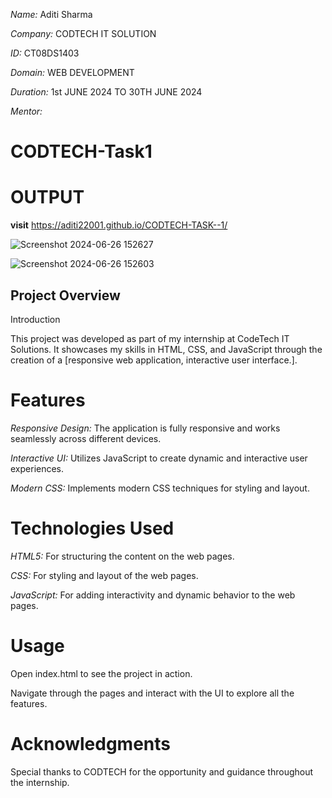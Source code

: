 *Name:* Aditi Sharma

*Company:* CODTECH IT SOLUTION 

*ID:* CT08DS1403

*Domain:* WEB DEVELOPMENT 

*Duration:* 1st JUNE 2024 TO 30TH JUNE 2024

*Mentor:* 

# CODTECH-Task1

# OUTPUT

**visit** https://aditi22001.github.io/CODTECH-TASK--1/

![Screenshot 2024-06-26 152627](https://github.com/Aditi22001/CODTECH-TASK--1/assets/157699986/7bc4ff97-579e-4583-a631-d18d30fc3651)



![Screenshot 2024-06-26 152603](https://github.com/Aditi22001/CODTECH-TASK--1/assets/157699986/9db09e04-ff9b-424c-86cf-878cd8706f95)



## Project Overview ##
Introduction

This project was developed as part of my internship at CodeTech IT Solutions. It showcases my skills in HTML, CSS, and JavaScript through the creation of a [responsive web application, interactive user interface.].

# Features
*Responsive Design:* The application is fully responsive and works seamlessly across different devices.

*Interactive UI:* Utilizes JavaScript to create dynamic and interactive user experiences.

*Modern CSS:* Implements modern CSS techniques for styling and layout.

# Technologies Used
*HTML5:* For structuring the content on the web pages.

*CSS:* For styling and layout of the web pages.

*JavaScript:* For adding interactivity and dynamic behavior to the web pages.


# Usage
Open index.html to see the project in action.

Navigate through the pages and interact with the UI to explore all the features.
# Acknowledgments

Special thanks to CODTECH for the opportunity and guidance throughout the internship.
